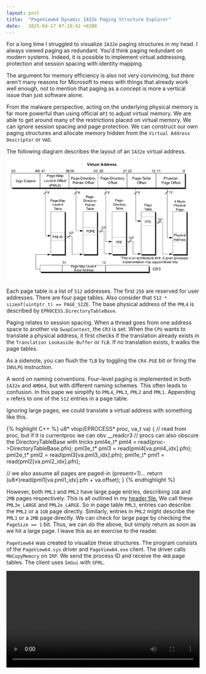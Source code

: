 ```yaml
---
layout: post
title:  "PageView64 Dynamic IA32e Paging Structure Explorer"
date:   2025-04-17 07:19:42 +0200
---
```


For a long time I struggled to visualize `IA32e` paging structures in my head. I always viewed paging as redundant. You'd think paging redundant on modern systems. Indeed, it is possible to implement virtual addressing, protection and session spacing with identity mapping.

The argument for memory efficiency is also not very convincing, but there aren't many reasons for Microsoft to mess with things that already work well enough, not to mention that paging as a concept is more a vertical issue than just software alone.

From the malware perspective, acting on the underlying physical memory is far more powerful than using official `API` to adjust virtual memory. We are able to get around many of the restrictions placed on virtual memory. We can ignore session spacing and page protection. We can construct our own paging structures and allocate memory hidden from the `Virtual Address Descriptor` or `VAD`.

The following diagram describes the layout of an `IA32e` virtual address.

![IA32e Paging Overview](/assets/4_level_paging.png)

Each page table is a list of `512` addresses. The first `256` are reserved for user addresses. There are four page tables. Also consider that `512 * sizeof(uintptr_t) == PAGE_SIZE`. The base physical address of the `PML4` is described by `EPROCESS.DirectoryTableBase`.

Paging relates to session spacing. When a thread goes from one address space to another via `SwapContext`, the `CR3` is set. When the `CPU` wants to translate a physical address, it first checks if the translation already exists in the `Translation Lookaside Buffer` or `TLB`. If no translation exists, it walks the page tables.

As a sidenote, you can flush the `TLB` by toggling the `CR4.PGE` bit or firing the `INVLPG` instruction.

A word on naming conventions. Four-level paging is implemented in both `IA32e` and `AMD64`, but with different naming schemes. This often leads to confusion. In this pape we simplify to `PML4`, `PML3`, `PML2` and `PML1`. Appending `e` refers to one of the `512` entries in a page table.

Ignoring large pages, we could translate a virtual address with something like this.

{% highlight C++ %}
u8* vtop(EPROCESS* proc, va_t va)
{
  // read from proc, but if it is currentproc we can obv __readcr3
  // procs can also obscure the DirectoryTableBase with tricks
  pml4e_t* pml4 = read<ph>(proc->DirectoryTableBase.pfn);
  pml3e_t* pml3 = read<ph>(pml4[va.pml4_idx].pfn);
  pml2e_t* pml2 = read<ph>(pml3[va.pml3_idx].pfn);
  pml1e_t* pml1 = read<ph>(pml2[va.pml2_idx].pfn);

  // we also assume all pages are paged-in (present=1)...
  return (u8*)read<ph>(pml1[va.pml1_idx].pfn + va.offset);
}
{% endhighlight %}

However, both `PML3` and `PML2` have large page entries, describing `1GB` and `2MB` pages respectively. This is all outlined in my [header file.](https://gist.github.com/hLunaaa/f23a48775bbe5425b4825eefcebf1197) We call these `PML3e_LARGE` and `PML2e_LARGE`. So in page table `PML3`, entries can describe the `PML2` or a `1GB` page directly. Similarly, entries in `PML2` might describe the `PML1` or a `2MB` page directly. We can check for large page by checking the `PageSize == 1` bit. Thus, we can do the above, but simply return as soon as we hit a large page. I leave this as an exercise to the reader.

`PageView64` was created to visualize these structures. The program consists of the `PageView64.sys` driver and `PageView64.exe` client. The driver calls `MmCopyMemory` on `IRP`. We send the process ID and receive the `4KB` page tables. The client uses `ImGui` with `SFML`.

<video width="100%" controls="controls"><source src="/assets/PageView64.mp4"></video>

